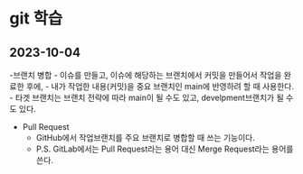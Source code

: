 # git 학습

## 2023-10-04
-브랜치 병합
	- 이슈를 만들고, 이슈에 해당하는 브랜치에서 커밋을 만들어서 작업을 완료한 후에,
	- 내가 작업한 내용(커밋)을 중요 브랜치인 main에 반영하려 할 때 사용한다.
		- 타겟 브랜치는 브랜치 전략에 따라 main이 될 수도 있고, develpment브랜치가 될 수도 있다.
- Pull Request
	- GitHub에서 작업브랜치를 주요 브랜치로 병합할 때 쓰는 기능이다.
	- P.S. GitLab에서는 Pull Request라는 용어 대신 Merge Request라는 용어를 쓴다.
